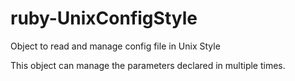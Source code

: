ruby-UnixConfigStyle
====================

Object to read and manage config file in Unix Style

This object can manage the parameters declared in multiple times.
